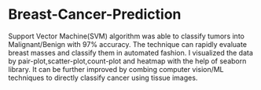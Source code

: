 # Breast-Cancer-Prediction
Support Vector Machine(SVM) algorithm was able to classify tumors into Malignant/Benign with 97% accuracy. The technique can rapidly evaluate breast masses and classify them in automated fashion. I visualized the data by pair-plot,scatter-plot,count-plot and heatmap with the help of seaborn library. It can be further improved by combing computer vision/ML techniques to directly classify cancer using tissue images.
